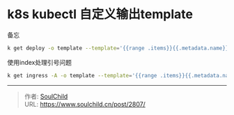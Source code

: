 # k8s kubectl 自定义输出template

<!--more-->
备忘
```bash
k get deploy -o template --template='{{range .items}}{{.metadata.name}}--replicas:{{.spec.replicas}}--{{range .spec.template.spec.containers}}cpu:{{.resources.limits.cpu}},mem:{{.resources.limits.memory}}{{end}}{{printf "\n"}}{{end}}'
```

使用index处理引号问题
```bash
k get ingress -A -o template --template='{{range .items}}{{.metadata.name}}--class:{{ index .metadata.annotations "kubernetes.io/ingress.class"}}{{printf "\n"}}{{end}}'
```


---

> 作者: [SoulChild](https://www.soulchild.cn)  
> URL: https://www.soulchild.cn/post/2807/  

